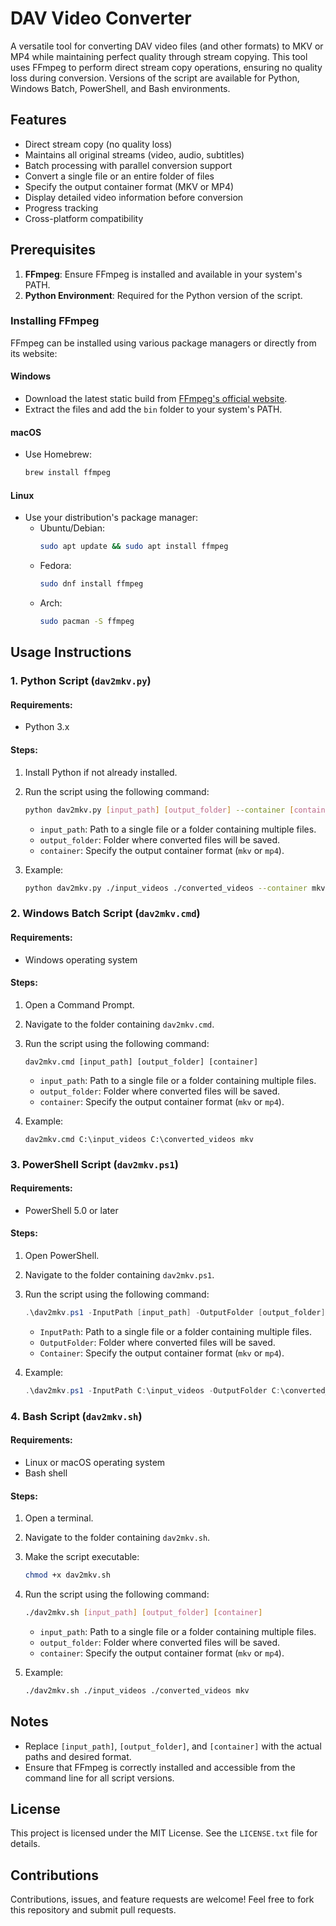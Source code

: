 # DAV Video Converter

A versatile tool for converting DAV video files (and other formats) to MKV or MP4 while maintaining perfect quality through stream copying. This tool uses FFmpeg to perform direct stream copy operations, ensuring no quality loss during conversion. Versions of the script are available for Python, Windows Batch, PowerShell, and Bash environments.

## Features

- Direct stream copy (no quality loss)
- Maintains all original streams (video, audio, subtitles)
- Batch processing with parallel conversion support
- Convert a single file or an entire folder of files
- Specify the output container format (MKV or MP4)
- Display detailed video information before conversion
- Progress tracking
- Cross-platform compatibility

## Prerequisites

1. **FFmpeg**: Ensure FFmpeg is installed and available in your system's PATH.
2. **Python Environment**: Required for the Python version of the script.

### Installing FFmpeg

FFmpeg can be installed using various package managers or directly from its website:

#### Windows
- Download the latest static build from [FFmpeg's official website](https://ffmpeg.org/download.html).
- Extract the files and add the `bin` folder to your system's PATH.

#### macOS
- Use Homebrew:
  ```bash
  brew install ffmpeg
  ```

#### Linux
- Use your distribution's package manager:
  - Ubuntu/Debian:
    ```bash
    sudo apt update && sudo apt install ffmpeg
    ```
  - Fedora:
    ```bash
    sudo dnf install ffmpeg
    ```
  - Arch:
    ```bash
    sudo pacman -S ffmpeg
    ```

## Usage Instructions

### 1. Python Script (`dav2mkv.py`)

#### Requirements:
- Python 3.x

#### Steps:
1. Install Python if not already installed.
2. Run the script using the following command:
   ```bash
   python dav2mkv.py [input_path] [output_folder] --container [container]
   ```
   - `input_path`: Path to a single file or a folder containing multiple files.
   - `output_folder`: Folder where converted files will be saved.
   - `container`: Specify the output container format (`mkv` or `mp4`).

3. Example:
   ```bash
   python dav2mkv.py ./input_videos ./converted_videos --container mkv
   ```

### 2. Windows Batch Script (`dav2mkv.cmd`)

#### Requirements:
- Windows operating system

#### Steps:
1. Open a Command Prompt.
2. Navigate to the folder containing `dav2mkv.cmd`.
3. Run the script using the following command:
   ```batch
   dav2mkv.cmd [input_path] [output_folder] [container]
   ```
   - `input_path`: Path to a single file or a folder containing multiple files.
   - `output_folder`: Folder where converted files will be saved.
   - `container`: Specify the output container format (`mkv` or `mp4`).

4. Example:
   ```batch
   dav2mkv.cmd C:\input_videos C:\converted_videos mkv
   ```

### 3. PowerShell Script (`dav2mkv.ps1`)

#### Requirements:
- PowerShell 5.0 or later

#### Steps:
1. Open PowerShell.
2. Navigate to the folder containing `dav2mkv.ps1`.
3. Run the script using the following command:
   ```powershell
   .\dav2mkv.ps1 -InputPath [input_path] -OutputFolder [output_folder] -Container [container]
   ```
   - `InputPath`: Path to a single file or a folder containing multiple files.
   - `OutputFolder`: Folder where converted files will be saved.
   - `Container`: Specify the output container format (`mkv` or `mp4`).

4. Example:
   ```powershell
   .\dav2mkv.ps1 -InputPath C:\input_videos -OutputFolder C:\converted_videos -Container mkv
   ```

### 4. Bash Script (`dav2mkv.sh`)

#### Requirements:
- Linux or macOS operating system
- Bash shell

#### Steps:
1. Open a terminal.
2. Navigate to the folder containing `dav2mkv.sh`.
3. Make the script executable:
   ```bash
   chmod +x dav2mkv.sh
   ```
4. Run the script using the following command:
   ```bash
   ./dav2mkv.sh [input_path] [output_folder] [container]
   ```
   - `input_path`: Path to a single file or a folder containing multiple files.
   - `output_folder`: Folder where converted files will be saved.
   - `container`: Specify the output container format (`mkv` or `mp4`).

5. Example:
   ```bash
   ./dav2mkv.sh ./input_videos ./converted_videos mkv
   ```

## Notes

- Replace `[input_path]`, `[output_folder]`, and `[container]` with the actual paths and desired format.
- Ensure that FFmpeg is correctly installed and accessible from the command line for all script versions.

## License

This project is licensed under the MIT License. See the `LICENSE.txt` file for details.

## Contributions

Contributions, issues, and feature requests are welcome! Feel free to fork this repository and submit pull requests.
